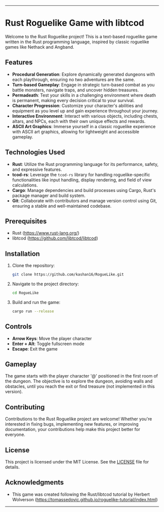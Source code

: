---

# Rust Roguelike Game with libtcod

Welcome to the Rust Roguelike project! This is a text-based roguelike game written in the Rust programming language, inspired by classic roguelike games like Nethack and Angband.

## Features

- **Procedural Generation**: Explore dynamically generated dungeons with each playthrough, ensuring no two adventures are the same.
- **Turn-based Gameplay**: Engage in strategic turn-based combat as you battle monsters, navigate traps, and uncover hidden treasures.
- **Permadeath**: Test your skills in a challenging environment where death is permanent, making every decision critical to your survival.
- **Character Progression**: Customize your character's abilities and equipment as you level up and gain experience throughout your journey.
- **Interactive Environment**: Interact with various objects, including chests, altars, and NPCs, each with their own unique effects and rewards.
- **ASCII Art Graphics**: Immerse yourself in a classic roguelike experience with ASCII art graphics, allowing for lightweight and accessible gameplay.

## Technologies Used

- **Rust**: Utilize the Rust programming language for its performance, safety, and expressive features.
- **tcod-rs**: Leverage the `tcod-rs` library for handling roguelike-specific functionalities like input handling, display rendering, and field of view calculations.
- **Cargo**: Manage dependencies and build processes using Cargo, Rust's package manager and build system.
- **Git**: Collaborate with contributors and manage version control using Git, ensuring a stable and well-maintained codebase.

## Prerequisites

- Rust (https://www.rust-lang.org/)
- libtcod (https://github.com/libtcod/libtcod)

## Installation

1. Clone the repository:

    ```bash
    git clone https://github.com/kashan16/RogueLike.git
    ```

2. Navigate to the project directory:

    ```bash
    cd RogueLike
    ```

3. Build and run the game:

    ```bash
    cargo run --release
    ```

## Controls

- **Arrow Keys**: Move the player character
- **Enter + Alt**: Toggle fullscreen mode
- **Escape**: Exit the game

## Gameplay

The game starts with the player character '@' positioned in the first room of the dungeon. The objective is to explore the dungeon, avoiding walls and obstacles, until you reach the exit or find treasure (not implemented in this version).

## Contributing

Contributions to the Rust Roguelike project are welcome! Whether you're interested in fixing bugs, implementing new features, or improving documentation, your contributions help make this project better for everyone.

## License

This project is licensed under the MIT License. See the [LICENSE](LICENSE) file for details.

## Acknowledgments

- This game was created following the Rust/libtcod tutorial by Herbert Wolverson (https://tomassedovic.github.io/roguelike-tutorial/index.html)

---